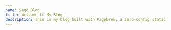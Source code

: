 ```yaml
---
name: Sage Blog
title: Welcome to My Blog
description: This is my blog built with Pagebrew, a zero-config static site generator.
---
```

